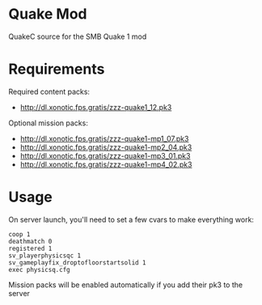 Quake Mod
=========

QuakeC source for the SMB Quake 1 mod


Requirements
============
 
Required content packs:
 - http://dl.xonotic.fps.gratis/zzz-quake1_12.pk3

Optional mission packs:
 - http://dl.xonotic.fps.gratis/zzz-quake1-mp1_07.pk3
 - http://dl.xonotic.fps.gratis/zzz-quake1-mp2_04.pk3
 - http://dl.xonotic.fps.gratis/zzz-quake1-mp3_01.pk3
 - http://dl.xonotic.fps.gratis/zzz-quake1-mp4_02.pk3


Usage
=====

On server launch, you'll need to set a few cvars to make everything work:

`coop 1`  
`deathmatch 0`  
`registered 1`  
`sv_playerphysicsqc 1`  
`sv_gameplayfix_droptofloorstartsolid 1`  
`exec physicsq.cfg`  


Mission packs will be enabled automatically if you add their pk3 to the server
